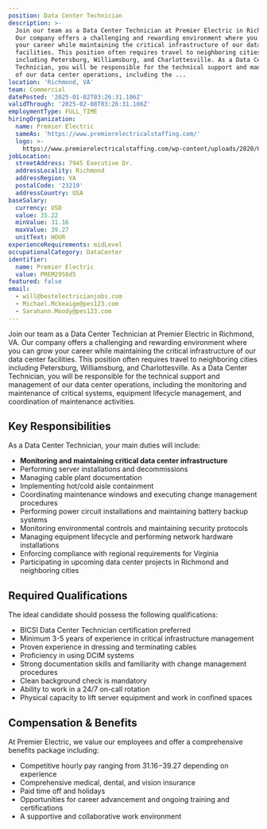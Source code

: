 ```yaml
---
position: Data Center Technician
description: >-
  Join our team as a Data Center Technician at Premier Electric in Richmond, VA.
  Our company offers a challenging and rewarding environment where you can grow
  your career while maintaining the critical infrastructure of our data center
  facilities. This position often requires travel to neighboring cities
  including Petersburg, Williamsburg, and Charlottesville. As a Data Center
  Technician, you will be responsible for the technical support and management
  of our data center operations, including the ...
location: 'Richmond, VA'
team: Commercial
datePosted: '2025-01-02T03:26:31.106Z'
validThrough: '2025-02-08T03:26:31.106Z'
employmentType: FULL_TIME
hiringOrganization:
  name: Premier Electric
  sameAs: 'https://www.premierelectricalstaffing.com/'
  logo: >-
    https://www.premierelectricalstaffing.com/wp-content/uploads/2020/05/Premier-Electrical-Staffing-logo.png
jobLocation:
  streetAddress: 7945 Executive Dr.
  addressLocality: Richmond
  addressRegion: VA
  postalCode: '23219'
  addressCountry: USA
baseSalary:
  currency: USD
  value: 35.22
  minValue: 31.16
  maxValue: 39.27
  unitText: HOUR
experienceRequirements: midLevel
occupationalCategory: DataCenter
identifier:
  name: Premier Electric
  value: PREM2958d5
featured: false
email:
  - will@bestelectricianjobs.com
  - Michael.Mckeaige@pes123.com
  - Sarahann.Moody@pes123.com
---
```




Join our team as a Data Center Technician at Premier Electric in Richmond, VA. Our company offers a challenging and rewarding environment where you can grow your career while maintaining the critical infrastructure of our data center facilities. This position often requires travel to neighboring cities including Petersburg, Williamsburg, and Charlottesville. As a Data Center Technician, you will be responsible for the technical support and management of our data center operations, including the monitoring and maintenance of critical systems, equipment lifecycle management, and coordination of maintenance activities.

## Key Responsibilities
As a Data Center Technician, your main duties will include:

- **Monitoring and maintaining critical data center infrastructure**
- Performing server installations and decommissions
- Managing cable plant documentation
- Implementing hot/cold aisle containment
- Coordinating maintenance windows and executing change management procedures
- Performing power circuit installations and maintaining battery backup systems
- Monitoring environmental controls and maintaining security protocols
- Managing equipment lifecycle and performing network hardware installations
- Enforcing compliance with regional requirements for Virginia
- Participating in upcoming data center projects in Richmond and neighboring cities

## Required Qualifications
The ideal candidate should possess the following qualifications:

- BICSI Data Center Technician certification preferred
- Minimum 3-5 years of experience in critical infrastructure management
- Proven experience in dressing and terminating cables
- Proficiency in using DCIM systems
- Strong documentation skills and familiarity with change management procedures
- Clean background check is mandatory
- Ability to work in a 24/7 on-call rotation
- Physical capacity to lift server equipment and work in confined spaces

## Compensation & Benefits
At Premier Electric, we value our employees and offer a comprehensive benefits package including:

- Competitive hourly pay ranging from $31.16-$39.27 depending on experience
- Comprehensive medical, dental, and vision insurance
- Paid time off and holidays
- Opportunities for career advancement and ongoing training and certifications
- A supportive and collaborative work environment
